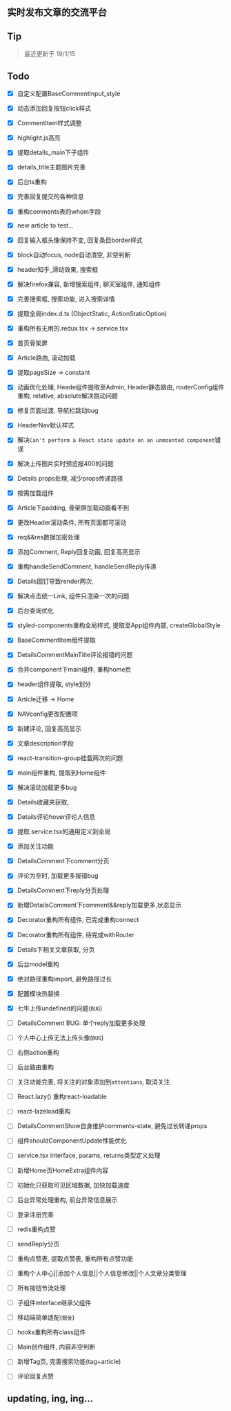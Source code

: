 ## 实时发布文章的交流平台
## Tip
> 最近更新于 19/1/15
## Todo
- [x] 自定义配置BaseCommentInput_style
- [x] 动态添加回复按钮click样式
- [x] CommentItem样式调整
- [x] highlight.js高亮
- [x] 提取details_main下子组件
- [x] details_title主题图片完善
- [x] 后台ts重构
- [x] 完善回复提交的各种信息
- [x] 重构comments表的whom字段
- [x] new article to test...
- [x] 回复输入框头像保持不变, 回复条目border样式
- [x] block自动focus, node自动清空, 非空判断
- [x] header知乎_滑动效果, 搜索框
- [x] 解决firefox兼容, 新增搜索组件, 聊天室组件, 通知组件
- [x] 完善搜索框, 搜索功能, 进入搜索详情

- [x] 提取全局index.d.ts (ObjectStatic, ActionStaticOption)
- [x] 重构所有无用的.redux.tsx ->.service.tsx
- [x] 首页骨架屏
- [x] Article路由, 滚动加载
- [x] 提取pageSize -> constant
- [x] 动画优化处理, Heade组件提取至Admin, Header静态路由, routerConfig组件重构, relative, absolute解决跳动问题
- [x] 修复页面过渡, 导航栏跳动bug
- [x] HeaderNav默认样式
- [x] 解决```Can't perform a React state update on an unmounted component```错误
- [x] 解决上传图片实时预览报400的问题
- [x] Details props处理, 减少props传递路径
- [x] 按需加载组件
- [x] Article下padding, 骨架屏加载动画看不到
- [x] 更改Header滚动条件, 所有页面都可滚动
- [x] req&&res数据加密处理
- [x] 添加Comment, Reply回复动画, 回复高亮显示
- [x] 重构handleSendComment, handleSendReply传递
- [x] Details固钉导致render两次.
- [x] 解决点击统一Link, 组件只渲染一次的问题
- [x] 后台查询优化
- [x] styled-components重构全局样式, 提取至App组件内部, createGlobalStyle
- [x] BaseCommentItem组件提取
- [x] DetailsCommentMainTitle评论报错的问题
- [x] 合并component下main组件, 重构home页
- [x] header组件提取, style划分
- [x] Article迁移 -> Home
- [x] NAVconfig更改配置项
- [x] 新建评论, 回复高亮显示
- [x] 文章description字段
- [x] react-transition-group挂载两次的问题
- [x] main组件重构, 提取到Home组件
- [x] 解决滚动加载更多bug
- [x] Details收藏夹获取,
- [x] Details评论hover评论人信息
- [x] 提取.service.tsx的通用定义到全局
- [x] 添加关注功能
- [x] DetailsComment下comment分页
- [x] 评论为空时, 加载更多报错bug
- [x] DetailsComment下reply分页处理
- [x] 新增DetailsComment下comment&&reply加载更多,状态显示
- [x] Decorator重构所有组件, 已完成重构connect
- [x] Decorator重构所有组件, 待完成withRouter
- [x] Details下相关文章获取, 分页
- [x] 后台model重构
- [x] 绝对路径重构import, 避免路径过长
- [x] 配置模块热替换
- [x] 七牛上传undefined的问题(```BUG```)
- [ ] DetailsComment BUG: 单个reply加载更多处理
- [ ] 个人中心上传无法上传头像(```BUG```)
- [ ] 右侧action重构
- [ ] 后台路由重构
- [ ] 关注功能完善, 将关注的对象添加到```attentions```, 取消关注
- [ ] React.lazy() 重构react-loadable
- [ ] react-lazeload重构
- [ ] DetailsCommentShow自身维护comments-state, 避免过长转递props
- [ ] 组件shouldComponentUpdate性能优化
- [ ] service.tsx interface, params, returns类型定义处理
- [ ] 新增Home页HomeExtra组件内容
- [ ] 初始化只获取可见区域数据, 加快加载速度
- [ ] 后台异常处理重构, 前台异常信息展示
- [ ] 登录注册完善
- [ ] redis重构点赞
- [ ] sendReply分页
- [ ] 重构点赞表, 提取点赞表, 重构所有点赞功能
- [ ] 重构个人中心||添加个人信息||个人信息修改||个人文章分类管理
- [ ] 所有按钮节流处理
- [ ] 子组件interface继承父组件
- [ ] 移动端简单适配(```掘金```)
- [ ] hooks重构所有class组件
- [ ] Main创作组件, 内容非空判断
- [ ] 新增Tag页, 完善搜索功能(tag+article)
- [ ] 评论回复点赞
## updating, ing, ing...